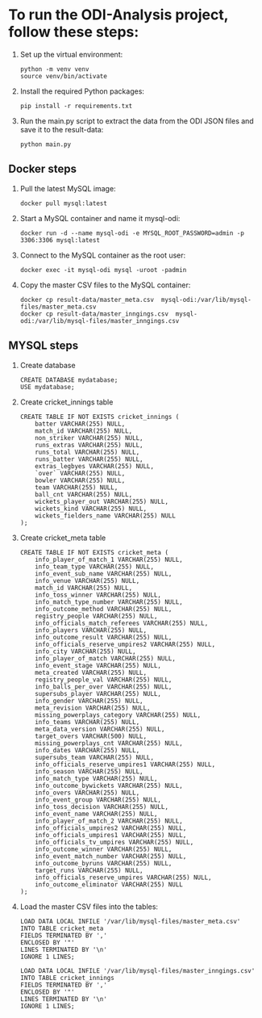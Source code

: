 # To run the ODI-Analysis project, follow these steps:

1. Set up the virtual environment:
    ```
    python -m venv venv
    source venv/bin/activate
    ```

2. Install the required Python packages:
    ```
    pip install -r requirements.txt
    ```

3. Run the main.py script to extract the data from the ODI JSON files and save it to the result-data:
    ```
    python main.py
    ```


## Docker steps

1. Pull the latest MySQL image:
    ```
    docker pull mysql:latest
    ```

2. Start a MySQL container and name it mysql-odi:
    ```
    docker run -d --name mysql-odi -e MYSQL_ROOT_PASSWORD=admin -p 3306:3306 mysql:latest
    ```

3. Connect to the MySQL container as the root user:
    ```
    docker exec -it mysql-odi mysql -uroot -padmin
    ```

4. Copy the master CSV files to the MySQL container:
    ```
    docker cp result-data/master_meta.csv  mysql-odi:/var/lib/mysql-files/master_meta.csv
    docker cp result-data/master_inngings.csv  mysql-odi:/var/lib/mysql-files/master_inngings.csv
    ```


## MYSQL steps

1. Create database 
    ```
    CREATE DATABASE mydatabase;
    USE mydatabase;
    ```

2. Create cricket_innings table 
    ```
    CREATE TABLE IF NOT EXISTS cricket_innings (
        batter VARCHAR(255) NULL,
        match_id VARCHAR(255) NULL,
        non_striker VARCHAR(255) NULL,
        runs_extras VARCHAR(255) NULL,
        runs_total VARCHAR(255) NULL,
        runs_batter VARCHAR(255) NULL,
        extras_legbyes VARCHAR(255) NULL,
        `over` VARCHAR(255) NULL,
        bowler VARCHAR(255) NULL,
        team VARCHAR(255) NULL,
        ball_cnt VARCHAR(255) NULL,
        wickets_player_out VARCHAR(255) NULL,
        wickets_kind VARCHAR(255) NULL,
        wickets_fielders_name VARCHAR(255) NULL
    );
    ```

3. Create cricket_meta table 
    ```
    CREATE TABLE IF NOT EXISTS cricket_meta (
        info_player_of_match_1 VARCHAR(255) NULL,
        info_team_type VARCHAR(255) NULL,
        info_event_sub_name VARCHAR(255) NULL,
        info_venue VARCHAR(255) NULL,
        match_id VARCHAR(255) NULL,
        info_toss_winner VARCHAR(255) NULL,
        info_match_type_number VARCHAR(255) NULL,
        info_outcome_method VARCHAR(255) NULL,
        registry_people VARCHAR(255) NULL,
        info_officials_match_referees VARCHAR(255) NULL,
        info_players VARCHAR(255) NULL,
        info_outcome_result VARCHAR(255) NULL,
        info_officials_reserve_umpires2 VARCHAR(255) NULL,
        info_city VARCHAR(255) NULL,
        info_player_of_match VARCHAR(255) NULL,
        info_event_stage VARCHAR(255) NULL,
        meta_created VARCHAR(255) NULL,
        registry_people_val VARCHAR(255) NULL,
        info_balls_per_over VARCHAR(255) NULL,
        supersubs_player VARCHAR(255) NULL,
        info_gender VARCHAR(255) NULL,
        meta_revision VARCHAR(255) NULL,
        missing_powerplays_category VARCHAR(255) NULL,
        info_teams VARCHAR(255) NULL,
        meta_data_version VARCHAR(255) NULL,
        target_overs VARCHAR(500) NULL,
        missing_powerplays_cnt VARCHAR(255) NULL,
        info_dates VARCHAR(255) NULL,
        supersubs_team VARCHAR(255) NULL,
        info_officials_reserve_umpires1 VARCHAR(255) NULL,
        info_season VARCHAR(255) NULL,
        info_match_type VARCHAR(255) NULL,
        info_outcome_bywickets VARCHAR(255) NULL,
        info_overs VARCHAR(255) NULL,
        info_event_group VARCHAR(255) NULL,
        info_toss_decision VARCHAR(255) NULL,
        info_event_name VARCHAR(255) NULL,
        info_player_of_match_2 VARCHAR(255) NULL,
        info_officials_umpires2 VARCHAR(255) NULL,
        info_officials_umpires1 VARCHAR(255) NULL,
        info_officials_tv_umpires VARCHAR(255) NULL,
        info_outcome_winner VARCHAR(255) NULL,
        info_event_match_number VARCHAR(255) NULL,
        info_outcome_byruns VARCHAR(255) NULL,
        target_runs VARCHAR(255) NULL,
        info_officials_reserve_umpires VARCHAR(255) NULL,
        info_outcome_eliminator VARCHAR(255) NULL
    );
    ```

4. Load the master CSV files into the tables:
    ```
    LOAD DATA LOCAL INFILE '/var/lib/mysql-files/master_meta.csv'
    INTO TABLE cricket_meta
    FIELDS TERMINATED BY ','
    ENCLOSED BY '"'
    LINES TERMINATED BY '\n'
    IGNORE 1 LINES;

    LOAD DATA LOCAL INFILE '/var/lib/mysql-files/master_inngings.csv'
    INTO TABLE cricket_innings
    FIELDS TERMINATED BY ','
    ENCLOSED BY '"'
    LINES TERMINATED BY '\n'
    IGNORE 1 LINES;
    ```


